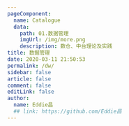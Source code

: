 ```yaml
---
pageComponent:
  name: Catalogue
  data:
    path: 01.数据管理
    imgUrl: /img/more.png
    description: 数仓、中台理论及实践
title: 数据管理
date: 2020-03-11 21:50:53
permalink: /dw/
sidebar: false
article: false
comment: false
editLink: false
author:
  name: Eddie昌
  ## link: https://github.com/Eddie昌
---
```

